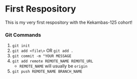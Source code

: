 # First Respository

This is my very first respository with the Kekambas-125 cohort!

### Git Commands
1. `git init`
2. `git add <file\>` OR `git add .`
3. `git commit -m "YOUR MESSAGE`
4. `git add remote REMOTE_NAME REMOTE_URL` 
    - `REMOTE_NAME` will usually be `origin`
5. `git push REMOTE_NAME BRANCH_NAME`


